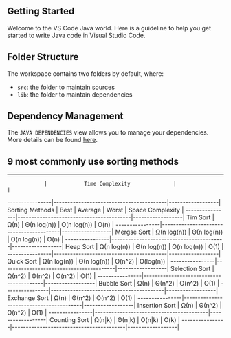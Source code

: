 ## Getting Started

Welcome to the VS Code Java world. Here is a guideline to help you get started to write Java code in Visual Studio Code.

## Folder Structure

The workspace contains two folders by default, where:

- `src`: the folder to maintain sources
- `lib`: the folder to maintain dependencies

## Dependency Management

The `JAVA DEPENDENCIES` view allows you to manage your dependencies. More details can be found [here](https:||github.com|microsoft|vscode-java-pack|blob|master|release-notes|v0.9.0.md#work-with-jar-files-directly).

## 9 most commonly use sorting methods

-----------------------------------------------------------------------------
                |            Time Complexity              |                  |
----------------|-----------------------------------------|------------------|
Sorting Methods |     Best    |   Average   |    Worst    | Space Complexity |
----------------|-----------------------------------------|------------------|
Tim Sort        | Ω(n)        | Θ(n log(n)) | O(n log(n)) | O(n)             |
----------------|-----------------------------------------|------------------|
Mergse Sort     | Ω(n log(n)) | Θ(n log(n)) | O(n log(n)) | O(n)             |
----------------|-----------------------------------------|------------------|
Heap Sort       | Ω(n log(n)) | Θ(n log(n)) | O(n log(n)) | O(1)             |
----------------|-----------------------------------------|------------------|
Quick Sort      | Ω(n log(n)) | Θ(n log(n)) | O(n^2)      | O(log(n))        |
----------------|-----------------------------------------|------------------|
Selection Sort  | Ω(n^2)      | Θ(n^2)      | O(n^2)      | O(1)             |
----------------|-----------------------------------------|------------------|
Bubble Sort     | Ω(n)        | Θ(n^2)      | O(n^2)      | O(1)             |
----------------|-----------------------------------------|------------------|
Exchange Sort   | Ω(n)        | Θ(n^2)      | O(n^2)      | O(1)             |
----------------|-----------------------------------------|------------------|
Insertion Sort  | Ω(n)        | Θ(n^2)      | O(n^2)      | O(1)             |
----------------|-----------------------------------------|------------------|
Counting Sort   | Ω(n|k)      | Θ(n|k)      | O(n|k)      | O(k)             |
----------------|-----------------------------------------|------------------|
